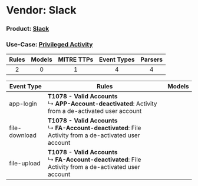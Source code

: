 Vendor: Slack
=============
### Product: [Slack](../ds_slack_slack.md)
### Use-Case: [Privileged Activity](../../../../UseCases/uc_privileged_activity.md)

| Rules | Models | MITRE TTPs | Event Types | Parsers |
|:-----:|:------:|:----------:|:-----------:|:-------:|
|   2   |   0    |     1      |      4      |    4    |

| Event Type    | Rules                                                                                                             | Models |
| ------------- | ----------------------------------------------------------------------------------------------------------------- | ------ |
| app-login     | <b>T1078 - Valid Accounts</b><br> ↳ <b>APP-Account-deactivated</b>: Activity from a de-activated user account     |        |
| file-download | <b>T1078 - Valid Accounts</b><br> ↳ <b>FA-Account-deactivated</b>: File Activity from a de-activated user account |        |
| file-upload   | <b>T1078 - Valid Accounts</b><br> ↳ <b>FA-Account-deactivated</b>: File Activity from a de-activated user account |        |